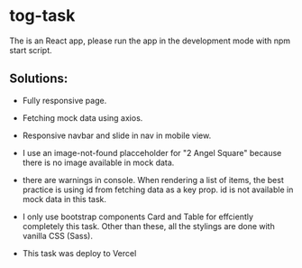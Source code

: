 # tog-task

The is an React app, please run the app in the development mode with npm start script. 


 ## Solutions:

 - Fully responsive page.

 - Fetching mock data using axios.

 - Responsive navbar and slide in nav in mobile view.

 - I use an image-not-found placceholder for "2 Angel Square" because there is no image available in mock data.

 - there are warnings in console. When rendering a list of items, the best practice is using id from fetching data as a key prop. id is not available in mock data in this task.

 - I only use bootstrap components Card and Table for effciently completely this task. Other than these, all the stylings are done with vanilla CSS (Sass).

 - This task was deploy to Vercel

